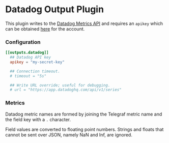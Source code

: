 # Datadog Output Plugin

This plugin writes to the [Datadog Metrics API][metrics] and requires an
`apikey` which can be obtained [here][apikey] for the account.


### Configuration

```toml
[[outputs.datadog]]
  ## Datadog API key
  apikey = "my-secret-key"

  ## Connection timeout.
  # timeout = "5s"

  ## Write URL override; useful for debugging.
  # url = "https://app.datadoghq.com/api/v1/series"
```

### Metrics

Datadog metric names are formed by joining the Telegraf metric name and the field
key with a `.` character.

Field values are converted to floating point numbers.  Strings and floats that
cannot be sent over JSON, namely NaN and Inf, are ignored.

[metrics]: https://docs.datadoghq.com/api/v1/metrics/#submit-metrics
[apikey]: https://app.datadoghq.com/account/settings#api
